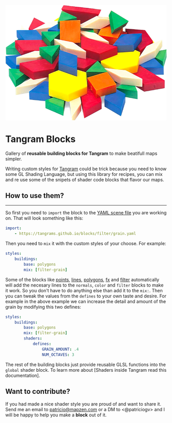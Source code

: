 ![](blocks.png)

# Tangram Blocks

Gallery of **reusable building blocks for Tangram** to make beatifull maps simpler.

Writing custom styles for [Tangram](https://mapzen.com/projects/tangram/) could be trick because you need to know some GL Shading Language, but using this 
library for recipes, you can mix and re use some of the snipets of shader code blocks that flavor our maps.

## How to use them?
<hr>

So first you need to `import` the block to the [YAML scene file](https://mapzen.com/documentation/tangram/Scene-file/) you are working on. That will look something like this:

```yaml
import:
    - https://tangrams.github.io/blocks/filter/grain.yaml
```

Then you need to ```mix``` it with the custom styles of your choose. For example:

```yaml
styles:
    buildings:
        base: polygons
        mix: [filter-grain]
```

Some of the blocks like [points](#points), [lines](#lines), [polygons](#polygons), [fx](#fx) and [filter](#filter) automatically will add the necesary lines to the `normals`, `color` and `filter` blocks to make it work. So you don't have to do anything else than add it to the `mix:`. Then you can tweak the values from the ```defines``` to your own taste and desire. For example in the above example we can increase the detail and amount of the grain by modifying this two defines:

```yaml
styles:
    buildings:
        base: polygons
        mix: [filter-grain]
        shaders:
            defines:
                GRAIN_AMOUNT: .4
                NUM_OCTAVES: 3
```

The rest of the building blocks just provide reusable GLSL functions into the `global` shader block. To learn more about [Shaders inside Tangram read this documentation]. 

## Want to contribute?

If you had made a nice shader style you are proud of and want to share it. Send me an email to <patricio@mapzen.com> or a DM to <@patriciogv> and I will be happy to help you make a **block** out of it. 
